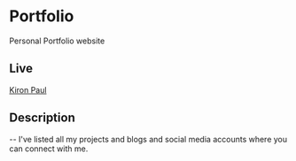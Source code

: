 # Portfolio

<p>Personal Portfolio website</p>


## Live

[Kiron Paul](https://paul889-portfolio.netlify.app/)

## Description

-- I've listed all my projects and blogs and social media accounts where you can connect with me.

